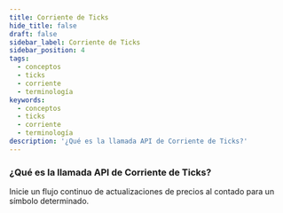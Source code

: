 ```yaml
---
title: Corriente de Ticks
hide_title: false
draft: false
sidebar_label: Corriente de Ticks
sidebar_position: 4
tags:
  - conceptos
  - ticks
  - corriente
  - terminología
keywords:
  - conceptos
  - ticks
  - corriente
  - terminología
description: '¿Qué es la llamada API de Corriente de Ticks?'
---
```


### ¿Qué es la llamada API de Corriente de Ticks?

Inicie un flujo continuo de actualizaciones de precios al contado para un símbolo determinado.

